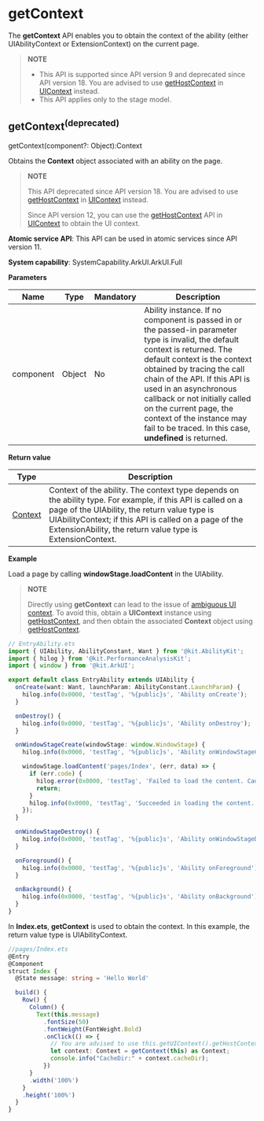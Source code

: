 # getContext

The **getContext** API enables you to obtain the context of the ability (either UIAbilityContext or ExtensionContext) on the current page.

> **NOTE**
> - This API is supported since API version 9 and deprecated since API version 18. You are advised to use [getHostContext](arkts-apis-uicontext-uicontext.md#gethostcontext12) in [UIContext](arkts-apis-uicontext-uicontext.md) instead.
> - This API applies only to the stage model.

## getContext<sup>(deprecated)</sup>

getContext(component?: Object):Context

Obtains the **Context** object associated with an ability on the page.

> **NOTE**
> 
> This API deprecated since API version 18. You are advised to use [getHostContext](arkts-apis-uicontext-uicontext.md#gethostcontext12) in [UIContext](arkts-apis-uicontext-uicontext.md) instead.
>
> Since API version 12, you can use the [getHostContext](arkts-apis-uicontext-uicontext.md#gethostcontext12) API in [UIContext](arkts-apis-uicontext-uicontext.md) to obtain the UI context.

**Atomic service API**: This API can be used in atomic services since API version 11.

**System capability**: SystemCapability.ArkUI.ArkUI.Full

**Parameters**

| Name| Type         | Mandatory| Description                            |
| ------ | ----------- | ---- | ------------------------------- |
| component  | Object | No  | Ability instance. If no component is passed in or the passed-in parameter type is invalid, the default context is returned. The default context is the context obtained by tracing the call chain of the API. If this API is used in an asynchronous callback or not initially called on the current page, the context of the instance may fail to be traced. In this case, **undefined** is returned.            |

**Return value**

| Type| Description                            |
| ------ | ------------------------------- |
| [Context](../../application-models/application-context-stage.md) | Context of the ability. The context type depends on the ability type. For example, if this API is called on a page of the UIAbility, the return value type is UIAbilityContext; if this API is called on a page of the ExtensionAbility, the return value type is ExtensionContext.   |

**Example**

Load a page by calling **windowStage.loadContent** in the UIAbility.

> **NOTE**
> 
> Directly using **getContext** can lead to the issue of [ambiguous UI context](../../ui/arkts-global-interface.md#ambiguous-ui-context). To avoid this, obtain a **UIContext** instance using [getHostContext](arkts-apis-uicontext-uicontext.md#gethostcontext12), and then obtain the associated **Context** object using [getHostContext](arkts-apis-uicontext-uicontext.md#gethostcontext12).

```ts
// EntryAbility.ets
import { UIAbility, AbilityConstant, Want } from '@kit.AbilityKit';
import { hilog } from '@kit.PerformanceAnalysisKit';
import { window } from '@kit.ArkUI';

export default class EntryAbility extends UIAbility {
  onCreate(want: Want, launchParam: AbilityConstant.LaunchParam) {
    hilog.info(0x0000, 'testTag', '%{public}s', 'Ability onCreate');
  }

  onDestroy() {
    hilog.info(0x0000, 'testTag', '%{public}s', 'Ability onDestroy');
  }

  onWindowStageCreate(windowStage: window.WindowStage) {
    hilog.info(0x0000, 'testTag', '%{public}s', 'Ability onWindowStageCreate');

    windowStage.loadContent('pages/Index', (err, data) => {
      if (err.code) {
        hilog.error(0x0000, 'testTag', 'Failed to load the content. Cause: %{public}s', JSON.stringify(err) ?? '');
        return;
      }
      hilog.info(0x0000, 'testTag', 'Succeeded in loading the content. Data: %{public}s', JSON.stringify(data) ?? '');
    });
  }

  onWindowStageDestroy() {
    hilog.info(0x0000, 'testTag', '%{public}s', 'Ability onWindowStageDestroy');
  }

  onForeground() {
    hilog.info(0x0000, 'testTag', '%{public}s', 'Ability onForeground');
  }

  onBackground() {
    hilog.info(0x0000, 'testTag', '%{public}s', 'Ability onBackground');
  }
}
```
In **Index.ets**, **getContext** is used to obtain the context. In this example, the return value type is UIAbilityContext.

```ts
//pages/Index.ets
@Entry
@Component
struct Index {
  @State message: string = 'Hello World'

  build() {
    Row() {
      Column() {
        Text(this.message)
          .fontSize(50)
          .fontWeight(FontWeight.Bold)
          .onClick(() => {
            // You are advised to use this.getUIContext().getHostContext().
            let context: Context = getContext(this) as Context;
            console.info("CacheDir:" + context.cacheDir);
          })
      }
      .width('100%')
    }
    .height('100%')
  }
}
```
